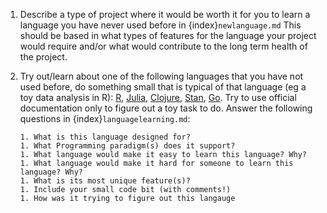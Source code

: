 1. Describe a type of project where it would be worth it for you to learn a language you have never used before in {index}`newlanguage.md` This should be based in what types of features for the language your project would require and/or what would contribute to the long term health of the project.
1. Try out/learn about one of the following languages that you have not used before, do something small that is typical of that language (eg a toy data analysis in R): [R](https://www.r-project.org/), [Julia](https://julialang.org/), [Clojure](https://clojure.org/guides/getting_started), [Stan](https://mc-stan.org/), [Go](https://go.dev/).  Try to use official documentation only to figure out a toy task to do.  Answer the following questions in {index}`languagelearning.md`:

    ```
    1. What is this language designed for?
    1. What Programming paradigm(s) does it support?
    1. What language would make it easy to learn this language? Why?
    1. What language would make it hard for someone to learn this language? Why?
    1. What is its most unique feature(s)?
    1. Include your small code bit (with comments!)
    1. How was it trying to figure out this langauge
    ```
